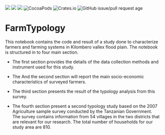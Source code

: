 
![](https://img.shields.io/badge/IDE-RStudio%201.2.5019-brightgreen.svg?longCache=true&style=flat-square)
![](https://img.shields.io/badge/Analysis-R%203.6-brightgreen.svg?longCache=true&style=flat-square)
![](https://img.shields.io/badge/Dependency-GDAL|Tidyverse|FactoMineR-brightgreen.svg?longCache=true&style=flat-square)
![CocoaPods](https://img.shields.io/cocoapods/dm/AFNetworking.svg?style=flat-square)
![Crates.io](https://img.shields.io/crates/l/rustc-serialize.svg?longCache=true&style=flat-square)
![GitHub issue/pull request age](https://img.shields.io/github/issues/detail/age/badges/shields/979.svg?longCache=true&style=flat-square)

# FarmTypology
This notebook contains the code and result of a study done to characterize farmers and farming systems in Kilombero vallex flood plain. The notebook is structured in to four main section. 

* The first section provides the details of the data collection methods and instrument used for this study. 

* The And the second section will report the main socio-economic characteristics of surveyed farmers.

* The third section presents the result of the typology analysis from this survey. 

* The fourth section present a second typology study based on the 2007 Agriculture sample survey conducted by the Tanzanian Government. The survey contains information from 54 villages in the two districts that are relevant for our research. The total number of households for our study area are 810.  

